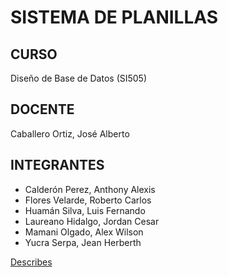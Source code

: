 # SISTEMA DE PLANILLAS
## CURSO
Diseño de Base de Datos (SI505)
## DOCENTE
Caballero Ortiz, José Alberto
## INTEGRANTES
- Calderón Perez, Anthony Alexis
- Flores Velarde, Roberto Carlos
- Huamán Silva, Luis Fernando
- Laureano Hidalgo, Jordan Cesar
- Mamani Olgado, Alex Wilson
- Yucra Serpa, Jean Herberth










[Describes]()
